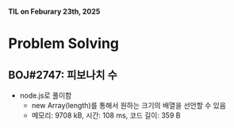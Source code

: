 **TIL on Feburary 23th, 2025**

# Problem Solving
## BOJ#2747: 피보나치 수
* node.js로 풀이함
    - new Array(length)를 통해서 원하는 크기의 배열을 선언할 수 있음
    - 메모리: 9708 kB, 시간: 108 ms, 코드 길이: 359 B

